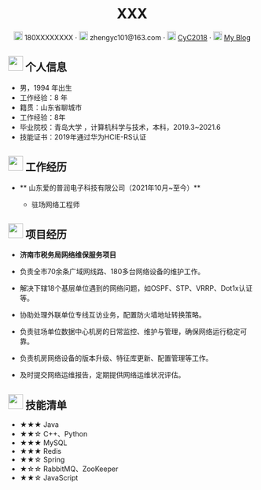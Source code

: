  <center>
     <h1>XXX</h1>
     <div>
         <span>
             <img src="assets/phone-solid.svg" width="18px">
             180XXXXXXXX
         </span>
         ·
         <span>
             <img src="assets/envelope-solid.svg" width="18px">
             zhengyc101@163.com
         </span>
         ·
         <span>
             <img src="assets/github-brands.svg" width="18px">
             <a href="https://github.com/CyC2018">CyC2018</a>
         </span>
         ·
         <span>
             <img src="assets/rss-solid.svg" width="18px">
             <a href="#">My Blog</a>
         </span>
     </div>
 </center>

 ## <img src="assets/info-circle-solid.svg" width="30px"> 个人信息 

 - 男，1994 年出生
 - 工作经验：8 年
 - 籍贯：山东省聊城市
 - 工作经验：8年
 - 毕业院校：青岛大学 ，计算机科学与技术，本科，2019.3~2021.6
 - 技能证书：2019年通过华为HCIE-RS认证

## <img src="assets/briefcase-solid.svg" width="30px"> 工作经历

- ** 山东爱的普润电子科技有限公司（2021年10月~至今）**

  - 驻场网络工程师

## <img src="assets/project-diagram-solid.svg" width="30px"> 项目经历

- **济南市税务局网络维保服务项目**

- 负责全市70余条广域网线路、180多台网络设备的维护工作。
- 解决下辖18个基层单位遇到的网络问题，如OSPF、STP、VRRP、Dot1x认证等。
- 协助处理外联单位专线互访业务，配置防火墙地址转换策略。
- 负责驻场单位数据中心机房的日常监控、维护与管理，确保网络运行稳定可靠。
- 负责机房网络设备的版本升级、特征库更新、配置管理等工作。
- 及时提交网络运维报告，定期提供网络运维状况评估。

## <img src="assets/tools-solid.svg" width="30px"> 技能清单

- ★★★ Java
- ★★☆ C++、Python
- ★★★ MySQL
- ★★★ Redis
- ★★☆ Spring
- ★☆☆ RabbitMQ、ZooKeeper
- ★★☆ JavaScript
